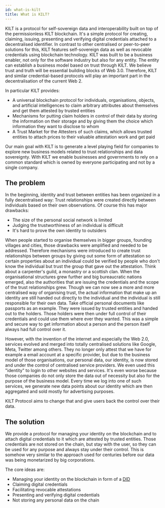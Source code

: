 ```yaml
---
id: what-is-kilt
title: What is KILT?
---
```


KILT is a protocol for self-sovereign data and interoperability built on top of the permissionless KILT blockchain. 
It's a simple protocol for creating, claiming, issuing, presenting and verifying digital credentials attached to a decentralised identifier. 
In contrast to other centralised or peer-to-peer solutions for this, KILT features self-sovereign data as well as revocable credentials using blockchain technology.
KILT was built to be a business enabler, not only for the software industry but also for any entity.
The entity can establish a business model based on trust through KILT. 
We believe trust and truth will be essential building blocks of Web 3.0.
Therefore, KILT and similar credential-based protocols will play an important part in the decentralisation of the current Web 2.

In particular KILT provides:

* A universal blockchain protocol for individuals, organisations, objects, and artificial intelligences to claim arbitrary attributes about themselves and get them attested by trusted entities
* Mechanisms for putting claim holders in control of their data by storing the information on their storage and by giving them the choice which information they want to disclose to whom
* A Trust Market for the Attesters of such claims, which allows trusted entities to attach prices to their valuable attestation work and get paid

Our main goal with KILT is to generate a level playing field for companies to explore new business models related to trust relationships and data sovereignty.
With KILT we enable businesses and governments to rely on a common standard which is owned by everyone participating and not by a single company.

## The problem


In the beginning, identity and trust between entities has been organized in a fully decentralised way: Trust relationships were created directly between individuals based on their own observations.
Of course this has major drawbacks:

* The size of the personal social network is limited
* Judging the trustworthiness of an individual is difficult
* It's hard to prove the own identity to outsiders

When people started to organise themselves in bigger groups, founding villages and cities, those drawbacks were amplified and needed to be addressed.
Therefore mechanisms were introduced to create trust relationships between groups by giving out some form of attestation so certain properties about an individual could be verified by people who don't know the individual but trust the group that gave out the attestation. 
Think about a carpenter's guild, a monastry or a scottish clan. 
When the organisational structures grew further and big bureaucratic nations emerged, also the authorities that are issuing the credentials and the scope of the trust relationships grew.
Though we can now see a more and more centralised way of organising trust, the actual information that make up an identity are still handed out directly to the individual and the individual is still responsible for their own data. 
Take official personal documents like passports as an example. 
They were issued by trusted entities and handed out to the holders. 
Those holders were then under full control of their credentials and could use them where ever they wanted. 
This was a simple and secure way to get information about a person and the person itself always had full control over it.

However, with the invention of the internet and especially the Web 2.0, services evolved and merged into totally centralised solutions like Google, Meta, Twitter among others.
They no longer only attest that we have for example a email account at a specific provider, but due to the business model of those organisations, our personal data, our identity, is now stored and under the control of centralised service providers.
We even used this "identity" to login to other websites and services.
It's even worse because those companies do not only store the data out of necessity but also for the purpose of the business model.
Every time we log into one of such services, we generate new data points about our identity which are then aggregated and sold mostly for advertising purposes.

KILT Protocol aims to change that and give users back the control over their data.

## The solution

We provide a protocol for managing your identity on the blockchain and to attach digital credentials to it which are attested by trusted entities. 
Those credentials are not stored on the chain, but stay with the user, so they can be used for any purpose and always stay under their control. 
This is somehow very similar to the approach used for centuries before our data was being monetarized by big corporations.

The core ideas are:

* Managing your identity on the blockchain in form of a [DID](https://w3c-ccg.github.io/did-spec/#id)
* Claiming digital credentials
* Facilitating revocable attestations
* Presenting and verifying digital credentials
* Not storing any personal data on the chain